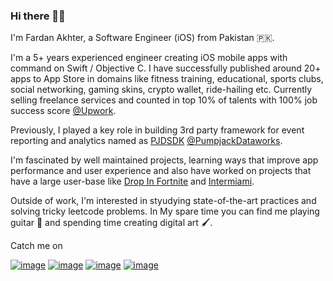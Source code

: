 ### Hi there 👋🏼

I'm Fardan Akhter, a Software Engineer (iOS) from Pakistan 🇵🇰.

I'm a 5+ years experienced engineer creating iOS mobile apps with command on Swift / Objective C. I have successfully published around 20+ apps to App Store in domains like fitness training, educational, sports clubs, social networking, gaming skins, crypto wallet, ride-hailing etc. Currently selling freelance services and counted in top 10% of talents with 100% job success score [@Upwork](https://github.com/upwork).

Previously, I played a key role in building 3rd party framework for event reporting and analytics named as [PJDSDK](https://docs.pumpjackdataworks.com/ios) [@PumpjackDataworks](https://github.com/Tixsee).

I'm fascinated by well maintained projects, learning ways that improve app performance and user experience and also have worked on projects that have a large user-base like [Drop In Fortnite](https://apps.apple.com/us/app/drop-in-for-fortnite-app/id1357883503) and [Intermiami](https://apps.apple.com/us/app/inter-miami-cf/id1492007038).

Outside of work, I'm interested in styudying state-of-the-art practices and solving tricky leetcode problems. In My spare time you can find me playing guitar 🎸 and spending time creating digital art 🖌.

Catch me on

[![image](https://img.shields.io/badge/UpWork-6FDA44?style=for-the-badge&logo=Upwork&logoColor=white)](https://www.upwork.com/freelancers/~0100738e225fcb57aa)  [![image](https://img.shields.io/badge/LinkedIn-0077B5?style=for-the-badge&logo=linkedin&logoColor=white)](https://www.linkedin.com/in/fardan-akhter-linkedin-profile/)  [![image](https://img.shields.io/badge/-LeetCode-FFA116?style=for-the-badge&logo=LeetCode&logoColor=black)](https://leetcode.com/fardan314/)  [![image](https://img.shields.io/badge/Medium-12100E?style=for-the-badge&logo=medium&logoColor=white)](https://medium.com/@fardan314)


